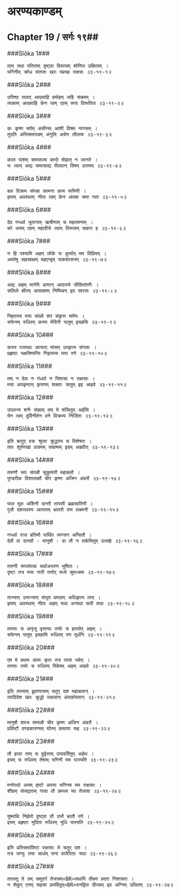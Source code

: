 अरण्यकाण्डम्
===============================


## Chapter 19  / सर्गः १९##


###Slōka 1###


    ताम् तथा पतिताम् दृष्ट्वा विरूपाम् शोणित उक्षिताम् ।
    भगिनीम् क्रोध संतप्तः खरः पप्रच्छ राक्षसः ॥३-१९-१॥


###Slōka 2###


    उत्तिष्ठ तावत् आख्याहि प्रमोहम् जहि संभ्रमम् ।
    व्यक्तम् आख्याहि केन त्वम् एवम् रूपा विरूपिता ॥३-१९-२॥


###Slōka 3###


    कः कृष्ण सर्पम् असीनम् आशी विषम नागसम् ।
    तुदति अभिसमापन्नम् अंगुलि अग्रेण लीलया ॥३-१९-३॥


###Slōka 4###


    काल पाशम् समासज्य कण्ठे मोहात् न जानते ।
    यः त्वाम् अद्य समासाद्य पीतवान् विषम् उत्तमम् ॥३-१९-४॥


###Slōka 5###


    बल विक्रम संपन्ना कामगा काम रूपिणी ।
    इमाम् अवस्थाम् नीता त्वम् केन अंतक समा गता ॥३-१९-५॥


###Slōka 6###


    देव गन्धर्व भूतानाम् ऋषीणाम् च महात्मनाम् ।
    को अयम् एवम् महावीर्यः त्वाम् विरूपाम् चकार ह ॥३-१९-६॥


###Slōka 7###


    न हि पश्यामि अहम् लोके यः कुर्यात् मम विप्रियम् ।
    अमरेषु सहस्राक्षम् महएन्द्रम् पाकशासनम् ॥३-१९-७॥


###Slōka 8###


    अद्य अहम् मार्गणैः प्राणान् आदास्ये जीवितांतगैः ।
    सलिले क्षीरम् आसक्तम् निष्पिबन् इव सारसः ॥३-१९-८॥


###Slōka 9###


    निहतस्य मया संख्ये शर संकृत्त मर्मणः ।
    सफेनम् रुधिरम् कस्य मेदिनी पातुम् इच्छसि ॥३-१९-९॥


###Slōka 10###


    कस्य पत्ररथाः कायात् मांसम् उत्कृत्य संगताः ।
    प्रहृष्टा भक्षयिष्यन्ति निहतस्य मया रणे ॥३-१९-१०॥


###Slōka 11###


    तम् न देवा न गंधर्वा न पिशाचा न राक्षसाः ।
    मया अपकृष्टम् कृपणम् शक्ताः त्रातुम् इह आहवे ॥३-१९-११॥


###Slōka 12###


    उपलभ्य शनैः संज्ञाम् तम् मे शंसितुम् अर्हसि ।
    येन त्वम् दुर्विनीतेन वने विक्रम्य निर्जिता ॥३-१९-१२॥


###Slōka 13###


    इति भ्रातुर् वचः श्रुत्वा क्रुद्धस्य च विशेषतः ।
    ततः शूर्पणखा वाक्यम् सबाष्पम् इदम् अब्रवीत् ॥३-१९-१३॥


###Slōka 14###


    तरुणौ रूप संपन्नौ सुकूमारौ महाबलौ ।
    पुण्डरीक विशालाक्षौ चीर कृष्ण अजिन अंबरौ ॥३-१९-१४॥


###Slōka 15###


    फल मूल अशिनौ दान्तौ तापसौ ब्रह्मचारिणौ ।
    पुत्रौ दशरथस्य आस्ताम् भ्रातरौ राम लक्ष्मनौ ॥३-१९-१५॥


###Slōka 16###


    गन्धर्व राज प्रतिमौ पार्थिव व्यन्जन अन्वितौ ।
    देवौ वा दानवौ - मानुषौ - वा तौ न तर्कयितुम् उत्सहे ॥३-१९-१६॥


###Slōka 17###


    तरुणी रूपसंपन्ना सर्वाअभरण भूषिता ।
    दृष्टा तत्र मया नारी तयोर् मध्ये सुमध्यमा ॥३-१९-१७॥


###Slōka 18###


    ताभ्याम् उभाभ्याम् संभूय प्रमदाम् अधिकृत्य ताम् ।
    इमाम् अवस्थाम् नीता अहम् यथा अनाथा सती तथा ॥३-१९-१८॥


###Slōka 19###


    तस्याः च अनृजु वृत्तायाः तयोः च हतयोर् अहम् ।
    सफेनम् पातुम् इच्छामि रुधिरम् रण मूर्धनि ॥३-१९-१९॥


###Slōka 20###


    एष मे प्रथमः कामः कृतः तत्र त्वया भवेत् ।
    तस्याः तयोः च रुधिरम् पिबेयम् अहम् आहवे ॥३-१९-२०॥


###Slōka 21###


    इति तस्याम् ब्रुवाणायाम् चतुर् दश महाबलान् ।
    व्यादिदेश खरः क्रुद्धो राक्षसान् अंतकोपमान् ॥३-१९-२१॥


###Slōka 22###


    मानुषौ शस्त्र सम्पन्नौ चीर कृष्ण अजिन अंबरौ ।
    प्रविष्टौ दण्डकारण्यम् घोरम् प्रमदया सह ॥३-१९-२२॥


###Slōka 23###


    तौ हत्वा ताम् च दुर्वृत्ताम् उपावर्तितुम् अर्हथ ।
    इयम् च रुधिरम् तेषाम् भगिनी मम पास्यति ॥३-१९-२३॥


###Slōka 24###


    मनोरथो अयम् इष्टो अस्या भगिन्या मम राक्षसाः ।
    शीघ्रम् संपद्यताम् गत्वा तौ प्रमथ्य स्व तेजसा ॥३-१९-२४॥


###Slōka 25###


    युष्माबिः निर्हतो दृष्ट्वा तौ उभौ भ्रातौ रणे ।
    इयम् प्रहृष्टा मुदिता रुधिरम् युधि पास्यति ॥३-१९-२५॥


###Slōka 26###


    इति प्रतिसमादिष्टा राक्षसाः ते चतुर् दश ।
    तत्र जग्मुः तया सार्धम् घना वातेरिताः यथा ॥३-१९-२६॥


###Slōka 27###


    ततस्तु ते तम् समुदर्ग तेजसम्<BR>तथापि तीक्ष्ण प्रदरा निशाचरा ।
    न शेकुर् एनम् सहसा प्रमर्दितुम्<BR>वनद्विपा दीप्त्वम् इव अग्निम् उथितम् ॥३-१९-२७॥


